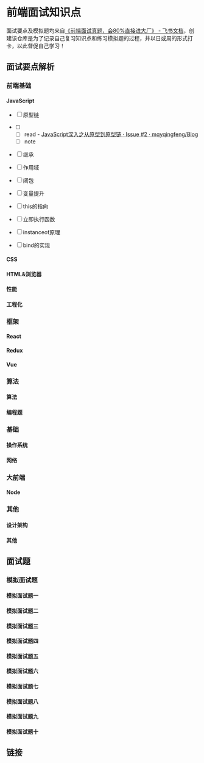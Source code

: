 # 前端面试知识点

面试要点及模拟题均来自[《前端面试真题，会80%直接进大厂》 - 飞书文档](https://bytedance.feishu.cn/base/app8Ok6k9qafpMkgyRbfgxeEnet)，创建该仓库是为了记录自己复习知识点和练习模拟题的过程，并以日或周的形式打卡，以此督促自己学习！

## 面试要点解析

### 前端基础

#### JavaScript

- [ ] 原型链
- [ ] 
  - [ ] read - [JavaScript深入之从原型到原型链 · Issue #2 · mqyqingfeng/Blog](https://github.com/mqyqingfeng/Blog/issues/2)
  - [ ] note

- [ ] 继承

- [ ] 作用域

- [ ] 闭包

- [ ] 变量提升

- [ ] this的指向
  
- [ ] 立即执行函数
  
- [ ] instanceof原理

- [ ] bind的实现


#### CSS 

#### HTML&浏览器

#### 性能

#### 工程化

### 框架

#### React 

#### Redux

#### Vue

### 算法

#### 算法

#### 编程题

### 基础

#### 操作系统

#### 网络

### 大前端

#### Node

### 其他

#### 设计架构

#### 其他

## 面试题

### 模拟面试题

#### 模拟面试题一

#### 模拟面试题二

#### 模拟面试题三

#### 模拟面试题四

#### 模拟面试题五

#### 模拟面试题六

#### 模拟面试题七

#### 模拟面试题八

#### 模拟面试题九

#### 模拟面试题十

## 链接
